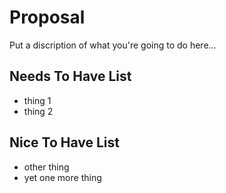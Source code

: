# Proposal

Put a discription of what you're going to do here...

## Needs To Have List

- thing 1
- thing 2

## Nice To Have List

- other thing
- yet one more thing
